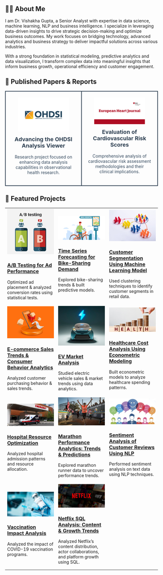 ## 👩‍💻 About Me   
I am Dr. Vishakha Gupta, a Senior Analyst with expertise in data science, machine learning, NLP and business intelligence. I specialize in leveraging data-driven insights to drive strategic decision-making and optimize business outcomes. My work focuses on bridging technology, advanced analytics and business strategy to deliver impactful solutions across various industries. 

With a strong foundation in statistical modeling, predictive analytics and data visualization, I transform complex data into meaningful insights that inform business growth, operational efficiency and customer engagement.

## 📄 Published Papers & Reports
<table>
  <tr>
    <td width="50%" style="padding: 20px; border: 2px solid #2c3e50; border-radius: 15px; text-align: center; vertical-align: top;">
      <a href="https://www.ohdsi.org/2024showcase-122/" target="_blank">
        <img src="https://raw.githubusercontent.com/dr-vishakha-gupta/portfolio/main/images/ohdsi.webp" alt="OHDSI Project" style="
          width: 80%; 
          max-height: 200px; 
          object-fit: contain; 
          display: block;
          margin: 0 auto 15px auto;
        ">
      </a>
      <h3 style="
        color: #2c3e50; 
        margin-top: 10px; 
        font-size: 18px; 
        font-weight: bold;
      ">
        <a href="https://www.ohdsi.org/2024showcase-122/" target="_blank" style="text-decoration: none; color: #2c3e50;">
          Advancing the OHDSI Analysis Viewer
        </a>
      </h3>
      <p style="color: #34495e; font-size: 14px;">
        Research project focused on enhancing data analysis capabilities in observational health research.
      </p>
    </td>
    <td width="50%" style="padding: 20px; border: 2px solid #2c3e50; border-radius: 15px; text-align: center; vertical-align: top;">
      <a href="https://academic.oup.com/eurheartj/article/44/Supplement_1/ehac779.129/7000452?login=false" target="_blank">
        <img src="https://raw.githubusercontent.com/dr-vishakha-gupta/portfolio/main/images/ehj.png" alt="Cardiovascular Risk Scores Project" style="
          width: 80%; 
          max-height: 200px; 
          object-fit: contain; 
          display: block;
          margin: 0 auto 15px auto;
        ">
      </a>
      <h3 style="
        color: #2c3e50; 
        margin-top: 10px; 
        font-size: 18px; 
        font-weight: bold;
      ">
        <a href="https://academic.oup.com/eurheartj/article/44/Supplement_1/ehac779.129/7000452?login=false" target="_blank" style="text-decoration: none; color: #2c3e50;">
          Evaluation of Cardiovascular Risk Scores
        </a>
      </h3>
      <p style="color: #34495e; font-size: 14px;">
        Comprehensive analysis of cardiovascular risk assessment methodologies and their clinical implications.
      </p>
    </td>
  </tr>
</table>

## 🚀 **Featured Projects**  

<table>
  <tr>
    <td width="33%">
      <a href="https://github.com/dr-vishakha-gupta/portfolio/tree/main/AB_Testing_Ad_Optimization">
        <img src="https://github.com/dr-vishakha-gupta/portfolio/blob/main/images/AB-Testing.png" width="100%">
        <h3>A/B Testing for Ad Performance</h3>
      </a>
      <p>Optimized ad placement & analyzed conversion rates using statistical tests.</p>
    </td>
    <td width="33%">
      <a href="https://github.com/dr-vishakha-gupta/portfolio/tree/main/Bike_Sharing_Insights_EDA_TimeSeries">
        <img src="https://github.com/dr-vishakha-gupta/portfolio/blob/main/images/Bike_Ride.png" width="100%">
        <h3>Time Series Forecasting for Bike-Sharing Demand</h3>
      </a>
      <p>Explored bike-sharing trends & built predictive models.</p>
    </td>
    <td width="33%">
      <a href="https://github.com/dr-vishakha-gupta/portfolio/tree/main/Customer-Segmentation">
        <img src="https://github.com/dr-vishakha-gupta/portfolio/blob/main/images/CustomerSegmentation.jpeg" width="100%">
        <h3>Customer Segmentation Using Machine Learning Model</h3>
      </a>
      <p>Used clustering techniques to identify customer segments in retail data.</p>
    </td>
  </tr>
  
  <tr>
    <td width="33%">
      <a href="https://github.com/dr-vishakha-gupta/portfolio/tree/main/E-commerce_Sales_Analysis">
        <img src="https://github.com/dr-vishakha-gupta/portfolio/blob/main/images/E-commerce.jpg" width="100%">
        <h3>E-commerce Sales Trends & Consumer Behavior Analytics</h3>
      </a>
      <p>Analyzed customer purchasing behavior & sales trends.</p>
    </td>
    <td width="33%">
      <a href="https://github.com/dr-vishakha-gupta/portfolio/tree/main/EV_Market_Analysis">
        <img src="https://github.com/dr-vishakha-gupta/portfolio/blob/main/images/EV.jpg" width="100%">
        <h3>EV Market Analysis</h3>
      </a>
      <p>Studied electric vehicle sales & market trends using data analytics.</p>
    </td>
    <td width="33%">
      <a href="https://github.com/dr-vishakha-gupta/portfolio/tree/main/Healthcare_Expenditure_Econometric_Modeling">
        <img src="https://github.com/dr-vishakha-gupta/portfolio/blob/main/images/Health_expenditure.jpg" width="100%">
        <h3>Healthcare Cost Analysis Using Econometric Modeling</h3>
      </a>
      <p>Built econometric models to analyze healthcare spending patterns.</p>
    </td>
  </tr>

  <tr>
    <td width="33%">
      <a href="https://github.com/dr-vishakha-gupta/portfolio/tree/main/Hospital_Utilization_Analysis">
        <img src="https://github.com/dr-vishakha-gupta/portfolio/blob/main/images/hospital.jpg" width="100%">
        <h3>Hospital Resource Optimization</h3>
      </a>
      <p>Analyzed hospital admission patterns and resource allocation.</p>
    </td>
    <td width="33%">
      <a href="https://github.com/dr-vishakha-gupta/portfolio/tree/main/Marathon_Insights_EDA">
        <img src="https://raw.githubusercontent.com/dr-vishakha-gupta/portfolio/refs/heads/main/images/marathon.webp" width="100%">
        <h3>Marathon Performance Analytics: Trends & Predictions</h3>
      </a>
      <p>Explored marathon runner data to uncover performance trends.</p>
    </td>
    <td width="33%">
      <a href="https://github.com/dr-vishakha-gupta/portfolio/tree/main/NLP_Sentiment_Insights">
        <img src="https://github.com/dr-vishakha-gupta/portfolio/blob/main/images/sentiment%20analysis.jpg" width="100%">
        <h3>Sentiment Analysis of Customer Reviews Using NLP</h3>
      </a>
      <p>Performed sentiment analysis on text data using NLP techniques.</p>
    </td>
  </tr>

  <tr>
    <td width="33%">
      <a href="https://github.com/dr-vishakha-gupta/portfolio/tree/main/Vaccination_Impact_Analysis">
        <img src="https://github.com/dr-vishakha-gupta/portfolio/blob/main/images/covid_19.jpg" width="100%">
        <h3>Vaccination Impact Analysis</h3>
      </a>
      <p>Analyzed the impact of COVID-19 vaccination programs.</p>
    </td>
    <td width="33%">
      <a href="https://github.com/dr-vishakha-gupta/portfolio/tree/main/Netflix-EDA-SQL">
        <img src="https://github.com/dr-vishakha-gupta/portfolio/blob/main/images/Netflix.jpg" width="100%">
        <h3>Netflix SQL Analysis: Content & Growth Trends</h3>
      </a>
      <p>Analyzed Netflix’s content distribution, actor collaborations, and platform growth using SQL.</p>
    </td>
  </tr>
</table>
   
      
 
